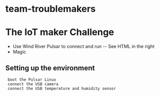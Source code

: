 # team-troublemakers

# The IoT maker Challenge

  - Use Wind River Pulsar to connect and run
  -- See HTML in the right
  - Magic


## Setting up the environment

	 boot the Pulsar Linux
	 connect the USB camera
	 connect the USB temperature and humidity sensor